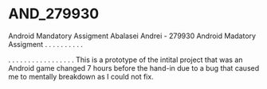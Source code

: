 # AND_279930
 Android Mandatory Assigment
 Abalasei Andrei - 279930 Android Madatory Assigment
 .
 .
 .
 .
 .
 .
 .
 .
 .
 .
 
 
 
 
 
 
 
 
 
 
 
 
 
 
 
 
 
 
 
 .
 .
 .
 .
 .
 .
 .
 .
 .
 .
 .
 .
 .
 .
 .
 .
 .
 This is a prototype of the intital project that was an Android game changed 7 hours before the hand-in due to a bug that caused me to mentally breakdown as I could not fix.
